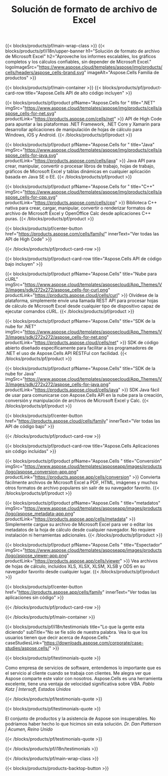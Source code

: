 ﻿---
title: Solución de formato de archivo de Excel
weight: 7730
url: /es/
description: Cree aplicaciones de manipulación de archivos de Excel utilizando API de código alto o bajo o aplicaciones sin código para ver, comparar, inspeccionar o convertir archivos de Excel.
---
{{< blocks/products/pf/main-wrap-class >}}
{{< blocks/products/pf/i18n/upper-banner h1="Solución de formato de archivo de Microsoft Excel" h2="Aproveche los informes escalables, los gráficos completos y los cálculos confiables, sin depender de Microsoft Excel." logoImageSrc="https://www.aspose.cloud/templates/aspose/img/products/cells/headers/aspose_cells-brand.svg" imageAlt="Aspose.Cells Familia de productos" >}}

{{< blocks/products/pf/main-container >}}
{{< blocks/products/pf/product-card-row title="Aspose.Cells API de alto código incluyen" >}}

{{< blocks/products/pf/product pfName="Aspose.Cells for " title=".NET" imgSrc="https://www.aspose.cloud/templates/aspose/img/products/cells/aspose_cells-for-net.svg" productLink="https://products.aspose.com/cells/net" >}}
API de High Code para apuntar a las plataformas .NET Framework, .NET Core y Xamarin para desarrollar aplicaciones de manipulación de hojas de cálculo para Windows, iOS y Android.
{{< /blocks/products/pf/product >}}

{{< blocks/products/pf/product pfName="Aspose.Cells for " title="Java" imgSrc="https://www.aspose.cloud/templates/aspose/img/products/cells/aspose_cells-for-java.svg" productLink="https://products.aspose.com/cells/java" >}}
Java API para crear, manipular, convertir o procesar libros de trabajo, hojas de trabajo, gráficos de Microsoft Excel y tablas dinámicas en cualquier aplicación basada en Java SE o EE.
{{< /blocks/products/pf/product >}}

{{< blocks/products/pf/product pfName="Aspose.Cells for " title="C++" imgSrc="https://www.aspose.cloud/templates/aspose/img/products/cells/aspose_cells-for-cpp.svg" productLink="https://products.aspose.com/cells/cpp" >}}
Biblioteca C++ nativa para crear, cargar, manipular, convertir o renderizar formatos de archivo de Microsoft Excel y OpenOffice Calc desde aplicaciones C++ puras.
{{< /blocks/products/pf/product >}}

{{< blocks/products/pf/center-button href="https://products.aspose.com/cells/family/" innerText="Ver todas las API de High Code" >}}

{{< /blocks/products/pf/product-card-row >}}

{{< blocks/products/pf/product-card-row title="Aspose.Cells API de código bajo incluyen" >}}

{{< blocks/products/pf/product pfName="Aspose.Cells" title="Nube para cURL" imgSrc="https://www.aspose.cloud/templates/asposecloud/App_Themes/V3/images/sdk/272x272/aspose_cells-for-curl.png" productLink="https://products.aspose.cloud/cells/curl" >}}
Olvídese de la plataforma, simplemente envíe una llamada REST API para procesar hojas de cálculo de Microsoft Excel desde cualquier tipo de dispositivo capaz de ejecutar comandos cURL.
{{< /blocks/products/pf/product >}}

{{< blocks/products/pf/product pfName="Aspose.Cells" title="SDK de la nube for .NET" imgSrc="https://www.aspose.cloud/templates/asposecloud/App_Themes/V3/images/sdk/272x272/aspose_cells-for-net.png" productLink="https://products.aspose.cloud/cells/net" >}}
SDK de código abierto diseñado específicamente para facilitar a los programadores de .NET el uso de Aspose.Cells API RESTFul con facilidad.
{{< /blocks/products/pf/product >}}

{{< blocks/products/pf/product pfName="Aspose.Cells" title="SDK de la nube for Java" imgSrc="https://www.aspose.cloud/templates/asposecloud/App_Themes/V3/images/sdk/272x272/aspose_cells-for-java.png" productLink="https://products.aspose.cloud/cells/java" >}}
SDK Java fácil de usar para comunicarse con Aspose.Cells API en la nube para la creación, conversión y manipulación de archivos de Microsoft Excel y Calc.
{{< /blocks/products/pf/product >}}

{{< blocks/products/pf/center-button href="https://products.aspose.cloud/cells/family" innerText="Ver todas las API de código bajo" >}}

{{< /blocks/products/pf/product-card-row >}}

{{< blocks/products/pf/product-card-row title="Aspose.Cells Aplicaciones sin código incluidas" >}}

{{< blocks/products/pf/product pfName="Aspose.Cells " title="Conversión" imgSrc="https://www.aspose.cloud/templates/asposeapp/images/products/logo/aspose_conversion-app.png" productLink="https://products.aspose.app/cells/conversion" >}}
Convierta fácilmente archivos de Microsoft Excel a PDF, HTML, imágenes y muchos otros formatos de archivo populares sin salir de su navegador favorito.
{{< /blocks/products/pf/product >}}

{{< blocks/products/pf/product pfName="Aspose.Cells " title="metadatos" imgSrc="https://www.aspose.cloud/templates/asposeapp/images/products/logo/aspose_metadata-app.png" productLink="https://products.aspose.app/cells/metadata" >}}
Simplemente cargue su archivo de Microsoft Excel para ver o editar los metadatos de la hoja de cálculo desde cualquier navegador. No requiere instalación ni herramientas adicionales. 
{{< /blocks/products/pf/product >}}

{{< blocks/products/pf/product pfName="Aspose.Cells " title="Espectador" imgSrc="https://www.aspose.cloud/templates/asposeapp/images/products/logo/aspose_viewer-app.png" productLink="https://products.aspose.app/cells/viewer" >}}
Vea archivos de hojas de cálculo, incluidos XLS, XLSX, XLSM, XLSB y ODS en su navegador favorito desde cualquier lugar.
{{< /blocks/products/pf/product >}}

{{< blocks/products/pf/center-button href="https://products.aspose.app/cells/family" innerText="Ver todas las aplicaciones sin código" >}}

{{< /blocks/products/pf/product-card-row >}}

{{< /blocks/products/pf/main-container >}}

{{< blocks/products/pf/i18n/testimonials title="Lo que la gente esta diciendo" subTitle="No se fíe sólo de nuestra palabra. Vea lo que los usuarios tienen que decir acerca de Aspose.Cells." caseStudiesLink="https://downloads.aspose.com/corporate/case-studies/aspose.cells/" >}}

{{< blocks/products/pf/testimonials-quote >}}
<p class="first">
 Como empresa de servicios de software, entendemos lo importante que es el servicio al cliente cuando se trabaja con clientes. Me alegra ver que Aspose comparte este valor con nosotros. Aspose.Cells es una herramienta excelente, tiene una ventaja de velocidad significativa sobre VBA.
 <em>
  Pablo Katz | Intersoft, Estados Unidos
 </em>
</p>

{{< /blocks/products/pf/testimonials-quote >}}

{{< blocks/products/pf/testimonials-quote >}}
<p class="second">
 El conjunto de productos y la asistencia de Aspose son insuperables. No podríamos haber hecho lo que hicimos sin esta solución.
 <em>
  Dr. Dan Patterson | Acumen, Reino Unido
 </em>
</p>

{{< /blocks/products/pf/testimonials-quote >}}

{{< /blocks/products/pf/i18n/testimonials >}}

{{< /blocks/products/pf/main-wrap-class >}}

{{< blocks/products/products-backtop-button >}}
